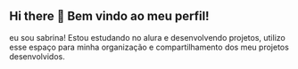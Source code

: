 ## Hi there 👋 Bem vindo ao meu perfil!
eu sou sabrina!
Estou estudando no alura e desenvolvendo projetos,
utilizo esse espaço para minha organização e compartilhamento dos meu projetos desenvolvidos.
